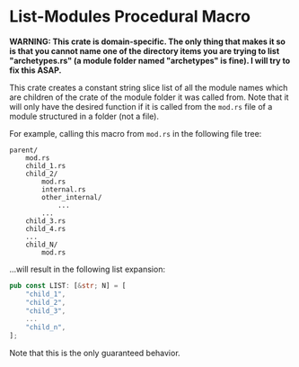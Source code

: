 # List-Modules Procedural Macro

**WARNING: This crate is domain-specific. The only thing that makes it so
is that you cannot name one of the directory items you are trying to list
"archetypes.rs" (a module folder named "archetypes" is fine). I will try
to fix this ASAP.**

This crate creates a constant string slice list of all the module names
which are children of the crate of the module folder it was called from.
Note that it will only have the desired function if it is called from the
`mod.rs` file of a module structured in a folder (not a file).

For example, calling this macro from `mod.rs` in the following file tree:

```
parent/
    mod.rs
    child_1.rs
    child_2/
        mod.rs
        internal.rs
        other_internal/
            ...
        ...
    child_3.rs
    child_4.rs
    ...
    child_N/
        mod.rs
```

...will result in the following list expansion:

```rust
pub const LIST: [&str; N] = [
    "child_1",
    "child_2",
    "child_3",
    ...
    "child_n",
];
```

Note that this is the only guaranteed behavior.
